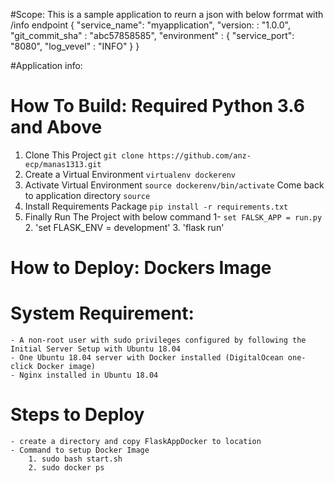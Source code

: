 #Scope: This is a sample application to reurn a json with below forrmat with /info endpoint
{
    "service_name": "myapplication",
    "version: : "1.0.0",
    "git_commit_sha" : "abc57858585",
    "environment" : {
        "service_port": "8080",
        "log_vevel" : "INFO"
        }
     }

#Application info:

# How To Build: Required Python 3.6 and Above
1. Clone This Project `git clone https://github.com/anz-ecp/manas1313.git`
2. Create a Virtual Environment `virtualenv dockerenv`
3. Activate Virtual Environment `source dockerenv/bin/activate`
   Come back to application directory `source`
4. Install Requirements Package `pip install -r requirements.txt`
5. Finally Run The Project with below command 
            1- `set FALSK_APP = run.py`
            2. 'set FLASK_ENV = development'
            3. 'flask run'

# How to Deploy: Dockers Image
# System Requirement:
    - A non-root user with sudo privileges configured by following the Initial Server Setup with Ubuntu 18.04
    - One Ubuntu 18.04 server with Docker installed (DigitalOcean one-click Docker image)
    - Nginx installed in Ubuntu 18.04

# Steps to Deploy
    - create a directory and copy FlaskAppDocker to location
    - Command to setup Docker Image 
        1. sudo bash start.sh
        2. sudo docker ps

